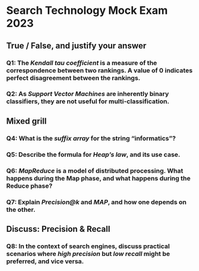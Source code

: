 # Search Technology Mock Exam 2023

## True / False, and justify your answer

### Q1: The _Kendall tau coefficient_ is a measure of the correspondence between two rankings. A value of 0 indicates perfect disagreement between the rankings.

### Q2: As _Support Vector Machines_ are inherently binary classifiers, they are not useful for multi-classification.

## Mixed grill

### Q4: What is the _suffix array_ for the string “informatics”?

### Q5: Describe the formula for _Heap’s law_, and its use case.

### Q6: _MapReduce_ is a model of distributed processing. What happens during the Map phase, and what happens during the Reduce phase?

### Q7: Explain _Precision@k_ and _MAP_, and how one depends on the other.

## Discuss: Precision & Recall

### Q8: In the context of search engines, discuss practical scenarios where _high precision_ but _low recall_ might be preferred, and vice versa.
